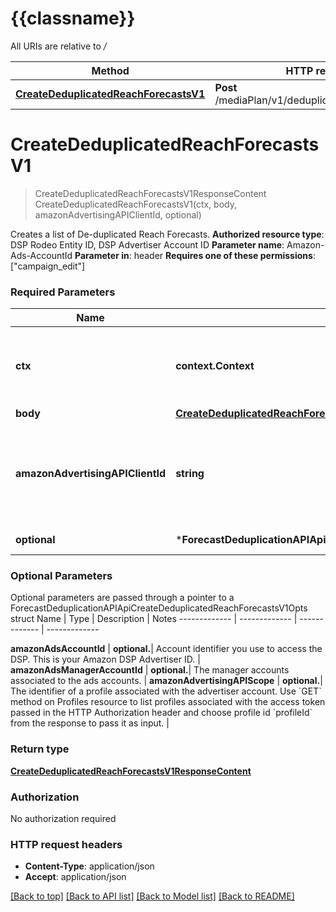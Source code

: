 # {{classname}}

All URIs are relative to */*

Method | HTTP request | Description
------------- | ------------- | -------------
[**CreateDeduplicatedReachForecastsV1**](ForecastDeduplicationAPIApi.md#CreateDeduplicatedReachForecastsV1) | **Post** /mediaPlan/v1/deduplicatedReachForecasts | 

# **CreateDeduplicatedReachForecastsV1**
> CreateDeduplicatedReachForecastsV1ResponseContent CreateDeduplicatedReachForecastsV1(ctx, body, amazonAdvertisingAPIClientId, optional)


Creates a list of De-duplicated Reach Forecasts.  **Authorized resource type**: DSP Rodeo Entity ID, DSP Advertiser Account ID  **Parameter name**: Amazon-Ads-AccountId  **Parameter in**: header  **Requires one of these permissions**: [\"campaign_edit\"]

### Required Parameters

Name | Type | Description  | Notes
------------- | ------------- | ------------- | -------------
 **ctx** | **context.Context** | context for authentication, logging, cancellation, deadlines, tracing, etc.
  **body** | [**CreateDeduplicatedReachForecastsV1RequestContent**](CreateDeduplicatedReachForecastsV1RequestContent.md)|  | 
  **amazonAdvertisingAPIClientId** | **string**| The identifier of a client associated with a \&quot;Login with Amazon\&quot; account. | 
 **optional** | ***ForecastDeduplicationAPIApiCreateDeduplicatedReachForecastsV1Opts** | optional parameters | nil if no parameters

### Optional Parameters
Optional parameters are passed through a pointer to a ForecastDeduplicationAPIApiCreateDeduplicatedReachForecastsV1Opts struct
Name | Type | Description  | Notes
------------- | ------------- | ------------- | -------------


 **amazonAdsAccountId** | **optional.**| Account identifier you use to access the DSP. This is your Amazon DSP Advertiser ID. | 
 **amazonAdsManagerAccountId** | **optional.**| The manager accounts associated to the ads accounts. | 
 **amazonAdvertisingAPIScope** | **optional.**| The identifier of a profile associated with the advertiser account. Use &#x60;GET&#x60; method on Profiles resource to list profiles associated with the access token passed in the HTTP Authorization header and choose profile id &#x60;profileId&#x60; from the response to pass it as input. | 

### Return type

[**CreateDeduplicatedReachForecastsV1ResponseContent**](CreateDeduplicatedReachForecastsV1ResponseContent.md)

### Authorization

No authorization required

### HTTP request headers

 - **Content-Type**: application/json
 - **Accept**: application/json

[[Back to top]](#) [[Back to API list]](../README.md#documentation-for-api-endpoints) [[Back to Model list]](../README.md#documentation-for-models) [[Back to README]](../README.md)

